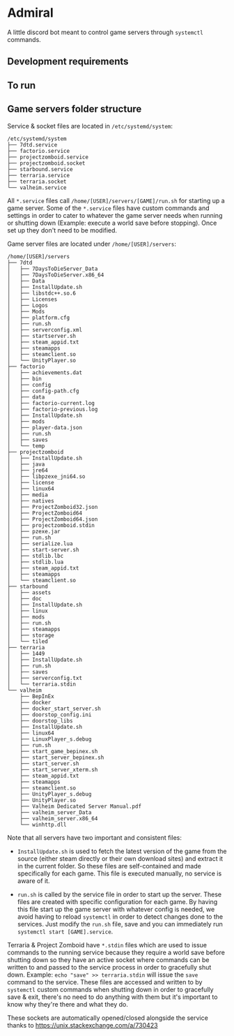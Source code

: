 # Admiral

A little discord bot meant to control game servers through `systemctl` commands.

## Development requirements

## To run

## Game servers folder structure

Service & socket files are located in `/etc/systemd/system`:
```
/etc/systemd/system
├── 7dtd.service
├── factorio.service
├── projectzomboid.service
├── projectzomboid.socket
├── starbound.service
├── terraria.service
├── terraria.socket
└── valheim.service
```

All `*.service` files call `/home/[USER]/servers/[GAME]/run.sh` for starting up a game server.
Some of the `*.service` files have custom commands and settings in order to cater to whatever the game server needs when running or shutting down (Example: execute a world save before stopping).
Once set up they don't need to be modified.

Game server files are located under `/home/[USER]/servers`:
```
/home/[USER]/servers
├── 7dtd
│   ├── 7DaysToDieServer_Data
│   ├── 7DaysToDieServer.x86_64
│   ├── Data
│   ├── InstallUpdate.sh
│   ├── libstdc++.so.6
│   ├── Licenses
│   ├── Logos
│   ├── Mods
│   ├── platform.cfg
│   ├── run.sh
│   ├── serverconfig.xml
│   ├── startserver.sh
│   ├── steam_appid.txt
│   ├── steamapps
│   ├── steamclient.so
│   └── UnityPlayer.so
├── factorio
│   ├── achievements.dat
│   ├── bin
│   ├── config
│   ├── config-path.cfg
│   ├── data
│   ├── factorio-current.log
│   ├── factorio-previous.log
│   ├── InstallUpdate.sh
│   ├── mods
│   ├── player-data.json
│   ├── run.sh
│   ├── saves
│   └── temp
├── projectzomboid
│   ├── InstallUpdate.sh
│   ├── java
│   ├── jre64
│   ├── libpzexe_jni64.so
│   ├── license
│   ├── linux64
│   ├── media
│   ├── natives
│   ├── ProjectZomboid32.json
│   ├── ProjectZomboid64
│   ├── ProjectZomboid64.json
│   ├── projectzomboid.stdin
│   ├── pzexe.jar
│   ├── run.sh
│   ├── serialize.lua
│   ├── start-server.sh
│   ├── stdlib.lbc
│   ├── stdlib.lua
│   ├── steam_appid.txt
│   ├── steamapps
│   └── steamclient.so
├── starbound
│   ├── assets
│   ├── doc
│   ├── InstallUpdate.sh
│   ├── linux
│   ├── mods
│   ├── run.sh
│   ├── steamapps
│   ├── storage
│   └── tiled
├── terraria
│   ├── 1449
│   ├── InstallUpdate.sh
│   ├── run.sh
│   ├── saves
│   ├── serverconfig.txt
│   └── terraria.stdin
└── valheim
    ├── BepInEx
    ├── docker
    ├── docker_start_server.sh
    ├── doorstop_config.ini
    ├── doorstop_libs
    ├── InstallUpdate.sh
    ├── linux64
    ├── LinuxPlayer_s.debug
    ├── run.sh
    ├── start_game_bepinex.sh
    ├── start_server_bepinex.sh
    ├── start_server.sh
    ├── start_server_xterm.sh
    ├── steam_appid.txt
    ├── steamapps
    ├── steamclient.so
    ├── UnityPlayer_s.debug
    ├── UnityPlayer.so
    ├── Valheim Dedicated Server Manual.pdf
    ├── valheim_server_Data
    ├── valheim_server.x86_64
    └── winhttp.dll
```

Note that all servers have two important and consistent files:

- `InstallUpdate.sh` is used to fetch the latest version of the game from the source (either steam directly or their own download sites) and extract it in the current folder. So these files are self-contained and made specifically for each game.
This file is executed manually, no service is aware of it.

- `run.sh` is called by the service file in order to start up the server. These files are created with specific configuration for each game. By having this file start up the game server with whatever config is needed, we avoid having to reload `systemctl` in order to detect changes done to the services. Just modify the `run.sh` file, save and you can immediately run `systemctl start [GAME].service`.

Terraria & Project Zomboid have `*.stdin` files which are used to issue commands to the running service because they require a world save before shutting down so they have an active socket where commands can be written to and passed to the service process in order to gracefully shut down.
Example: `echo "save" >> terraria.stdin` will issue the `save` command to the service.
These files are accessed and written to by `systemctl` custom commands when shutting down in order to gracefully save & exit, there's no need to do anything with them but it's important to know why they're there and what they do.

These sockets are automatically opened/closed alongside the service thanks to https://unix.stackexchange.com/a/730423
